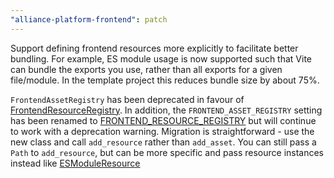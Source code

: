 ```yaml
---
"alliance-platform-frontend": patch
---
```


Support defining frontend resources more explicitly to facilitate better bundling. For example, ES module usage is now supported such that Vite can bundle the exports you use, rather than all exports for a given file/module. In the template project this reduces bundle size by about 75%.

`FrontendAssetRegistry` has been deprecated in favour of [FrontendResourceRegistry](https://alliance-platform.readthedocs.io/projects/frontend/latest/api.htmlapi.html#alliance_platform.frontend.bundler.resource_registry.FrontendResourceRegistry). In addition, the `FRONTEND_ASSET_REGISTRY` setting
has been renamed to [FRONTEND_RESOURCE_REGISTRY](https://alliance-platform.readthedocs.io/projects/frontend/latest/settings.html#alliance_platform.frontend.settings.AlliancePlatformFrontendSettingsType.FRONTEND_RESOURCE_REGISTRY) but will continue to work with a deprecation warning. Migration is straightforward - 
use the new class and call `add_resource` rather than `add_asset`. You can still pass a `Path` to `add_resource`, but
can be more specific and pass resource instances instead like [ESModuleResource](https://alliance-platform.readthedocs.io/projects/frontend/latest/api.html#alliance_platform.frontend.bundler.frontend_resource.ESModuleResource)
